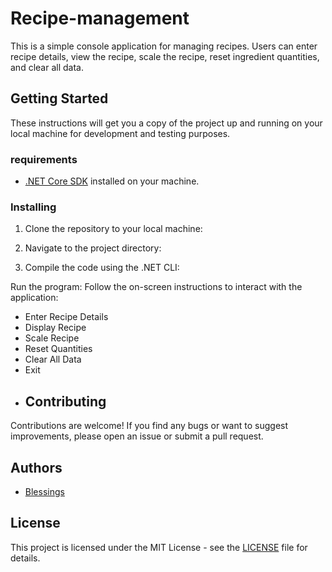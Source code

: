 # Recipe-management
This is a simple console application for managing recipes. Users can enter recipe details, view the recipe, scale the recipe, reset ingredient quantities, and clear all data.

## Getting Started

These instructions will get you a copy of the project up and running on your local machine for development and testing purposes.

### requirements

- [.NET Core SDK](https://dotnet.microsoft.com/download) installed on your machine.

### Installing

1. Clone the repository to your local machine:


2. Navigate to the project directory:


3. Compile the code using the .NET CLI:

 Run the program:
 Follow the on-screen instructions to interact with the application:
   - Enter Recipe Details
   - Display Recipe
   - Scale Recipe
   - Reset Quantities
   - Clear All Data
   - Exit
   - ## Contributing

Contributions are welcome! If you find any bugs or want to suggest improvements, please open an issue or submit a pull request.

## Authors

- [Blessings](https://github.com/blessingstommy/Recipe-management/edit/main/README.md)

## License

This project is licensed under the MIT License - see the [LICENSE](LICENSE) file for details.
